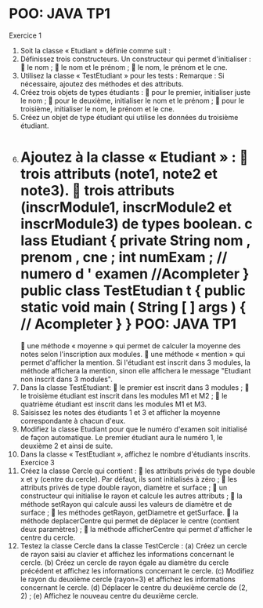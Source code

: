 POO: JAVA
TP1
=============================================================
Exercice 1
1. Soit la classe « Etudiant » définie comme suit :
2. Définissez trois constructeurs. Un constructeur qui permet d'initialiser :
    le nom ;
    le nom et le prénom ;
    le nom, le prénom et le cne.
3. Utilisez la classe « TestEtudiant » pour les tests :
   Remarque : Si nécessaire, ajoutez des méthodes et des attributs.
4. Créez trois objets de types étudiants :
    pour le premier, initialiser juste le nom ;
    pour le deuxième, initialiser le nom et le prénom ;
    pour le troisième, initialiser le nom, le prénom et le cne.
4. Créez un objet de type étudiant qui utilise les données du troisième étudiant.
5. Ajoutez à la classe « Etudiant » :
    trois attributs (note1, note2 et note3).
    trois attributs (inscrModule1, inscrModule2 et inscrModule3) de types boolean.
   c lass Etudiant {
   private String nom , prenom , cne ;
   int numExam ; // numero d ' examen
   //Acompleter
   }
   public class TestEtudian t {
   public static void main ( String [ ] args ) {
   // Acompleter
   }
   }
   POO: JAVA
   TP1
   =============================================================
    une méthode « moyenne » qui permet de calculer la moyenne des notes selon
   l'inscription aux modules.
    une méthode « mention » qui permet d'afficher la mention. Si l'étudiant est inscrit
   dans 3 modules, la méthode affichera la mention, sinon elle affichera le message
   "Etudiant non inscrit dans 3 modules".
6. Dans la classe TestEtudiant:
    le premier est inscrit dans 3 modules ;
    le troisième étudiant est inscrit dans les modules M1 et M2 ;
    le quatrième étudiant est inscrit dans les modules M1 et M3.
7. Saisissez les notes des étudiants 1 et 3 et afficher la moyenne correspondante à
   chacun d'eux.
8. Modifiez la classe Etudiant pour que le numéro d'examen soit initialisé de façon automatique. Le
   premier étudiant aura le numéro 1, le deuxième 2 et ainsi de suite.
9. Dans la classe « TestEtudiant », affichez le nombre d'étudiants inscrits.
   Exercice 3
1. Créez la classe Cercle qui contient :
    les attributs privés de type double x et y (centre du cercle). Par défaut, ils sont
   initialisés à zéro ;
    les attributs privés de type double rayon, diamètre et surface ;
    un constructeur qui initialise le rayon et calcule les autres attributs ;
    la méthode setRayon qui calcule aussi les valeurs de diamètre et de surface ;
    les méthodes getRayon, getDiametre et getSurface.
    la méthode deplacerCentre qui permet de déplacer le centre (contient deux
   paramètres) ;
    la méthode afficherCentre qui permet d'afficher le centre du cercle.
2. Testez la classe Cercle dans la classe TestCercle :
   (a) Créez un cercle de rayon saisi au clavier et affichez les informations concernant
   le cercle.
   (b) Créez un cercle de rayon égale au diamètre du cercle précédent et affichez les
   informations concernant le cercle.
   (c) Modifiez le rayon du deuxième cercle (rayon=3) et affichez les informations
   concernant le cercle.
   (d) Déplacer le centre du deuxième cercle de (2, 2) ;
   (e) Affichez le nouveau centre du deuxième cercle.
